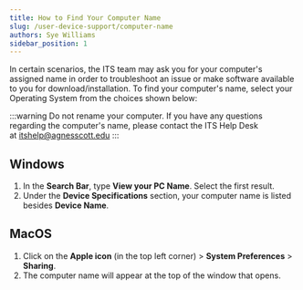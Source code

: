 ```yaml
---
title: How to Find Your Computer Name
slug: /user-device-support/computer-name
authors: Sye Williams
sidebar_position: 1
---
```


In certain scenarios, the ITS team may ask you for your computer's assigned name in order to troubleshoot an issue or make software available to you for download/installation. To find your computer's name, select your Operating System from the choices shown below:



:::warning
Do not rename your computer. If you have any questions regarding the computer's name, please contact the ITS Help Desk at [itshelp@agnesscott.edu](mailto:itshelp@agnesscott.edu)
:::

## Windows

1. In the **Search Bar**, type **View your PC Name**. Select the first result.
2. Under the **Device Specifications** section, your computer name is listed besides **Device Name**.
## MacOS

1. Click on the **Apple icon** (in the top left corner) > **System Preferences** > **Sharing**.
2. The computer name will appear at the top of the window that opens.
